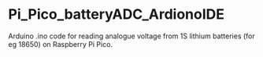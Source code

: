 # Pi_Pico_batteryADC_ArdionoIDE
Arduino .ino code for reading analogue voltage from 1S lithium batteries (for eg 18650) on Raspberry Pi Pico.
